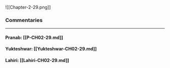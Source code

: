 ![[Chapter-2-29.png]]

### Commentaries

---

#### Pranab: [[P-CH02-29.md]]

#### Yukteshwar: [[Yukteshwar-CH02-29.md]]

#### Lahiri: [[Lahiri-CH02-29.md]]
